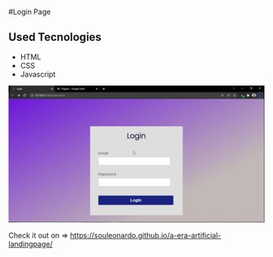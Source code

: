 #Login Page
## Used Tecnologies
<ul>
  <li>HTML</>
  <li>CSS</li>
  <li>Javascript</li>
  
</ul>

<img src="https://github.com/souleonardo/login-page/blob/master/src/img/login-page-preview.png">


Check it out on => https://souleonardo.github.io/a-era-artificial-landingpage/
